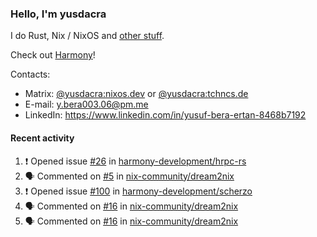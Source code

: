 ### Hello, I'm yusdacra

I do Rust, Nix / NixOS and [other stuff](https://yusdacra.gitlab.io/about).

Check out [Harmony](https://github.com/harmony-development)!

Contacts:
- Matrix: [@yusdacra:nixos.dev](https://matrix.to/#/@yusdacra:nixos.dev) or [@yusdacra:tchncs.de](https://matrix.to/#/@yusdacra:tchncs.de)
- E-mail: y.bera003.06@pm.me
- LinkedIn: https://www.linkedin.com/in/yusuf-bera-ertan-8468b7192

#### Recent activity

<!--START_SECTION:activity-->
1. ❗️ Opened issue [#26](https://github.com/harmony-development/hrpc-rs/issues/26) in [harmony-development/hrpc-rs](https://github.com/harmony-development/hrpc-rs)
2. 🗣 Commented on [#5](https://github.com/nix-community/dream2nix/issues/5) in [nix-community/dream2nix](https://github.com/nix-community/dream2nix)
3. ❗️ Opened issue [#100](https://github.com/harmony-development/scherzo/issues/100) in [harmony-development/scherzo](https://github.com/harmony-development/scherzo)
4. 🗣 Commented on [#16](https://github.com/nix-community/dream2nix/issues/16) in [nix-community/dream2nix](https://github.com/nix-community/dream2nix)
5. 🗣 Commented on [#16](https://github.com/nix-community/dream2nix/issues/16) in [nix-community/dream2nix](https://github.com/nix-community/dream2nix)
<!--END_SECTION:activity-->
